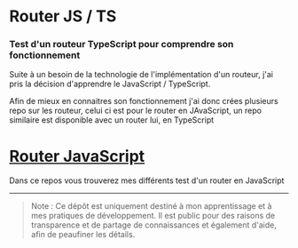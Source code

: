 # Router JS / TS 

### Test d'un routeur TypeScript pour comprendre son fonctionnement

Suite à un besoin de la technologie de l'implémentation d'un routeur, j'ai pris la décision d'apprendre le JavaScript / TypeScript. 

Afin de mieux en connaitres son fonctionnement j'ai donc crées plusieurs repo sur les routeur, celui ci est pour le router en JAvaScript, un repo similaire est disponible avec un router lui, en TypeScript 

# [Router JavaScript](https://github.com/N0tFond/Router_js)
Dans ce repos vous trouverez mes différents test d'un router en JavaScript
***


> Note : Ce dépôt est uniquement destiné à mon apprentissage et à mes pratiques de développement. Il est public pour des raisons de transparence et de partage de connaissances et également d'aide, afin de peaufiner les détails.
